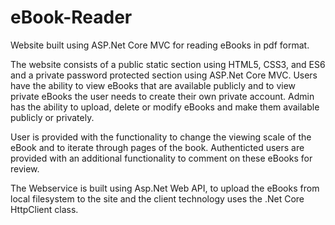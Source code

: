 # eBook-Reader

Website built using ASP.Net Core MVC for reading eBooks in pdf format.

The website consists of a public static section using HTML5, CSS3, and ES6 and a private password protected section using ASP.Net Core MVC. 
Users have the ability to view eBooks that are available publicly and to view private eBooks the user needs to create their own private account. Admin has the ability to upload, delete or modify eBooks and make them available publicly or privately.

User is provided with the functionality to change the viewing scale of the eBook and to iterate through pages of the book. Authenticted users are provided with an additional functionality to comment on these eBooks for review. 

The Webservice is built using Asp.Net Web API, to upload the eBooks from local filesystem to the site and the client technology uses the .Net Core HttpClient class.
